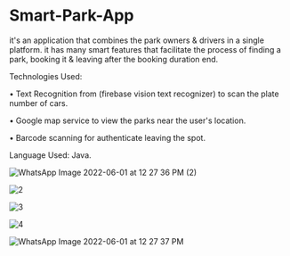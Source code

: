 # Smart-Park-App
it's an application that combines the park owners &amp; drivers in a single platform. it has many smart features that facilitate the process of finding a park, booking it &amp; leaving after the booking duration end. 



 Technologies Used:

•	Text Recognition from (firebase vision text recognizer) to scan the plate number of cars.

•	Google map service to view the parks near the user's location.

•	Barcode scanning for authenticate leaving the spot.

 Language Used: Java.

![WhatsApp Image 2022-06-01 at 12 27 36 PM (2)](https://user-images.githubusercontent.com/90408996/171373372-36abf97c-6d04-4bcc-8e8c-b24c4e8937ee.jpeg)

![2](https://user-images.githubusercontent.com/90408996/171374917-804f295e-6dc6-4f4a-bd35-0f290443a390.png)

![3](https://user-images.githubusercontent.com/90408996/171374927-bbd9a7c1-8393-4678-9ab8-fb914f0ed39a.png)

![4](https://user-images.githubusercontent.com/90408996/171374934-dee9c3bf-b147-4b59-b8d2-382d6da9c19c.png)


![WhatsApp Image 2022-06-01 at 12 27 37 PM](https://user-images.githubusercontent.com/90408996/171374943-6d7ee4b9-d4b1-4a10-9bb5-407957898e29.jpeg)
